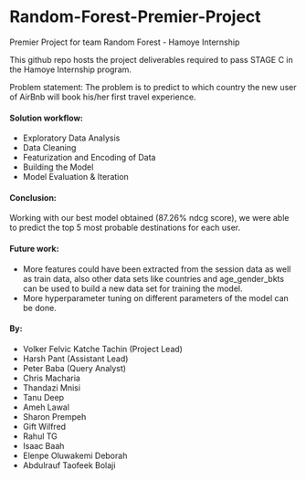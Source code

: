 # Random-Forest-Premier-Project
Premier Project for team Random Forest - Hamoye Internship

This github repo hosts the project deliverables required to pass STAGE C in the Hamoye Internship program.

Problem statement:
The problem is to predict to which country the new user of AirBnb will book his/her first travel experience.

#### Solution workflow:
- Exploratory Data Analysis
- Data Cleaning
- Featurization and Encoding of Data
- Building the Model
- Model Evaluation & Iteration

#### Conclusion:
Working with our best model obtained (87.26% ndcg score), we were able to predict the top 5 most probable destinations for each user.

#### Future work:
- More features could have been extracted from the session data as well as train data, also other data sets like countries and age_gender_bkts can be used to build a new data set for training the model.
- More hyperparameter tuning on different parameters of the model can be done.

#### By:
- Volker Felvic Katche Tachin (Project Lead)
- Harsh Pant (Assistant Lead)
- Peter Baba (Query Analyst)
- Chris Macharia
- Thandazi Mnisi
- Tanu Deep
- Ameh Lawal
- Sharon Prempeh
- Gift Wilfred
- Rahul TG
- Isaac Baah
- Elenpe Oluwakemi Deborah
- Abdulrauf Taofeek Bolaji

